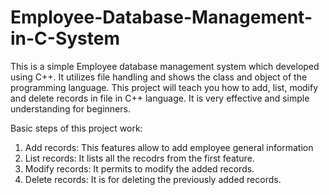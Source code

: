 # Employee-Database-Management-in-C-System
This is a simple Employee database management system which developed using C++. 
It utilizes file handling and shows  the  class and object of the programming language. 
This project will teach you how to add, list, modify and delete records in file in C++ language. It is very effective and simple understanding for beginners.


Basic steps of this project work:

1. Add records: This features allow to add employee general information
2. List records: It lists all the recodrs from the first feature.
3. Modify records: It permits to modify the added records.
4. Delete records: It is for deleting the previously added records.

